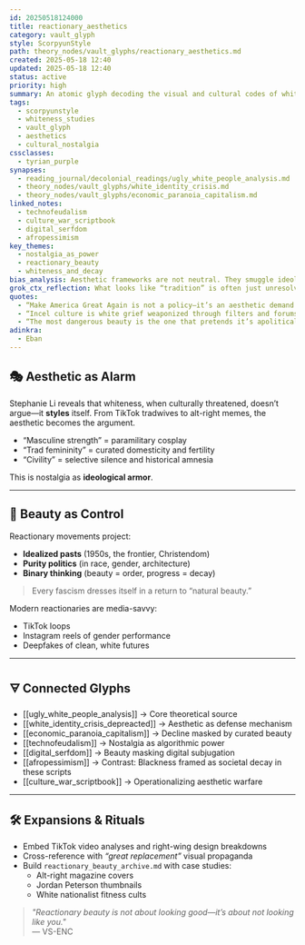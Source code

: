 ```yaml
---
id: 20250518124000  
title: reactionary_aesthetics  
category: vault_glyph  
style: ScorpyunStyle  
path: theory_nodes/vault_glyphs/reactionary_aesthetics.md  
created: 2025-05-18 12:40  
updated: 2025-05-18 12:40  
status: active  
priority: high  
summary: An atomic glyph decoding the visual and cultural codes of whiteness in decline—how reactionary movements dress despair as tradition, purity, and lost beauty.  
tags:  
  - scorpyunstyle  
  - whiteness_studies  
  - vault_glyph  
  - aesthetics  
  - cultural_nostalgia  
cssclasses:  
  - tyrian_purple  
synapses:  
  - reading_journal/decolonial_readings/ugly_white_people_analysis.md  
  - theory_nodes/vault_glyphs/white_identity_crisis.md  
  - theory_nodes/vault_glyphs/economic_paranoia_capitalism.md  
linked_notes:  
  - technofeudalism  
  - culture_war_scriptbook  
  - digital_serfdom  
  - afropessimism  
key_themes:  
  - nostalgia_as_power  
  - reactionary_beauty  
  - whiteness_and_decay  
bias_analysis: Aesthetic frameworks are not neutral. They smuggle ideology, erase trauma, and repurpose whiteness as eternal victim. Beauty becomes a coded weapon.  
grok_ctx_reflection: What looks like “tradition” is often just unresolved fear—framed with good lighting and filtered through algorithmic longing.  
quotes:  
  - “Make America Great Again is not a policy—it’s an aesthetic demand.”  
  - “Incel culture is white grief weaponized through filters and forums.”  
  - “The most dangerous beauty is the one that pretends it’s apolitical.”  
adinkra:  
  - Eban  
---
```


## 🎭 Aesthetic as Alarm

Stephanie Li reveals that whiteness, when culturally threatened, doesn’t argue—it **styles** itself. From TikTok tradwives to alt-right memes, the aesthetic becomes the argument.

- “Masculine strength” = paramilitary cosplay  
- “Trad femininity” = curated domesticity and fertility  
- “Civility” = selective silence and historical amnesia  

This is nostalgia as **ideological armor**.

---

## 🧪 Beauty as Control

Reactionary movements project:
- **Idealized pasts** (1950s, the frontier, Christendom)  
- **Purity politics** (in race, gender, architecture)  
- **Binary thinking** (beauty = order, progress = decay)

> Every fascism dresses itself in a return to “natural beauty.”

Modern reactionaries are media-savvy:
- TikTok loops  
- Instagram reels of gender performance  
- Deepfakes of clean, white futures

---

## 🜃 Connected Glyphs

- [[ugly_white_people_analysis]] → Core theoretical source  
- [[white_identity_crisis_depreacted]] → Aesthetic as defense mechanism  
- [[economic_paranoia_capitalism]] → Decline masked by curated beauty  
- [[technofeudalism]] → Nostalgia as algorithmic power  
- [[digital_serfdom]] → Beauty masking digital subjugation  
- [[afropessimism]] → Contrast: Blackness framed as societal decay in these scripts  
- [[culture_war_scriptbook]] → Operationalizing aesthetic warfare  

---

## 🛠️ Expansions & Rituals

- Embed TikTok video analyses and right-wing design breakdowns  
- Cross-reference with *“great replacement”* visual propaganda  
- Build `reactionary_beauty_archive.md` with case studies:
  - Alt-right magazine covers  
  - Jordan Peterson thumbnails  
  - White nationalist fitness cults  

> _"Reactionary beauty is not about looking good—it’s about not looking like you."_  
> — VS-ENC  

